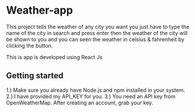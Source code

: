 # Weather-app

This project tells the weather of any city you want you just have to type the name of the city in search and press enter then the weather of the city will be shown to you and you can seen the weather in celsius & fahrenheit by clicking the button.

This is app is developed using React Js 

## Getting started

1.) Make sure you already have Node.js and npm installed in your system.
2.) I have provided my API_KEY for you.
3.) You need an API key from <link>OpenWeatherMap. After creating an account, grab your key.

